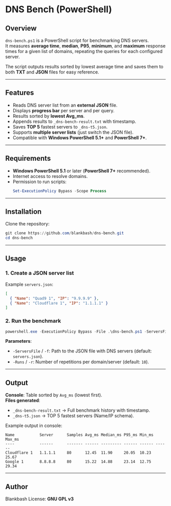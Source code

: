 # DNS Bench (PowerShell)

## Overview
`dns-bench.ps1` is a PowerShell script for benchmarking DNS servers.  
It measures **average time**, **median**, **P95**, **minimum**, and **maximum** response times for a given list of domains, repeating the queries for each configured server.  

The script outputs results sorted by lowest average time and saves them to both **TXT** and **JSON** files for easy reference.

---

## Features
- Reads DNS server list from an **external JSON** file.
- Displays **progress bar** per server and per query.
- Results sorted by **lowest Avg_ms**.
- Appends results to `_dns-bench-result.txt` with timestamp.
- Saves **TOP 5** fastest servers to `_dns-t5.json`.
- Supports **multiple server lists** (just switch the JSON file).
- Compatible with **Windows PowerShell 5.1+** and **PowerShell 7+**.

---

## Requirements
- **Windows PowerShell 5.1** or later (**PowerShell 7+** recommended).
- Internet access to resolve domains.
- Permission to run scripts:
  ```powershell
  Set-ExecutionPolicy Bypass -Scope Process
  ```

---

## Installation
Clone the repository:
```powershell
git clone https://github.com/blankbash/dns-bench.git
cd dns-bench
```

---

## Usage

### 1. Create a JSON server list
Example `servers.json`:
```json
[
  { "Name": "Quad9 1", "IP": "9.9.9.9" },
  { "Name": "Cloudflare 1", "IP": "1.1.1.1" }
]
```

### 2. Run the benchmark
```powershell
powershell.exe -ExecutionPolicy Bypass -File .\dns-bench.ps1 -ServersFile servers.json -Runs 10
```

**Parameters**:
- `-ServersFile` / `-f`: Path to the JSON file with DNS servers (default: `servers.json`).
- `-Runs` / `-r`: Number of repetitions per domain/server (default: `10`).

---

## Output
**Console**: Table sorted by `Avg_ms` (lowest first).  
**Files generated**:
- `_dns-bench-result.txt` → Full benchmark history with timestamp.
- `_dns-t5.json` → TOP 5 fastest servers (Name/IP schema).

Example output in console:
```
Name           Server      Samples Avg_ms Median_ms P95_ms Min_ms Max_ms
----           ------      ------- ------ --------- ------ ------ ------
Cloudflare 1   1.1.1.1     80      12.45  11.90     20.05  10.23  25.67
Google 1       8.8.8.8     80      15.22  14.88     23.14  12.75  29.34
```

---

## Author
Blankbash 
License: **GNU GPL v3**
